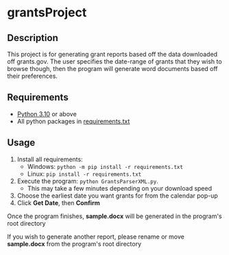 # grantsProject
## Description
This project is for generating grant reports based off the data downloaded off grants.gov. The user specifies the date-range of grants that they wish to browse though, then the program will generate word documents based off their preferences. 

## Requirements
 * [Python 3.10](https://www.python.org/downloads/) or above
 * All python packages in [requirements.txt](https://github.com/derek-chandler/grantsProject/blob/main/requirements.txt)

## Usage
 1. Install all requirements:
    * Windows: `python -m pip install -r requirements.txt`
    * Linux: `pip install -r requirements.txt`
 2. Execute the program: `python GrantsParserXML.py`.
    * This may take a few minutes depending on your download speed
 3. Choose the earliest date you want grants for from the calendar pop-up
 4. Click **Get Date**, then **Confirm**

Once the program finishes, **sample.docx** will be generated in the program's root directory

If you wish to generate another report, please rename or move **sample.docx** from the program's root directory